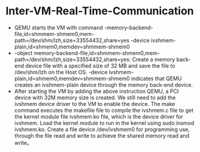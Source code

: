 # Inter-VM-Real-Time-Communication
- QEMU starts the VM with command -memory-backend-file,id=shmmem-shmem0,mem-path=/dev/shm/lzh,size=33554432,share=yes -device ivshmem-plain,id=shmem0,memdev=shmmem-shmem0  
- -object memory-backend-file,id=shmmem-shmem0,mem-path=/dev/shm/lzh,size=33554432,share=yes: Create a memory back-end device file with a specified size of 32 MB and save the file to /dev/shm/lzh on the Host OS.
-device ivshmem-plain,id=shmem0,memdev=shmmem-shmem0 indicates that QEMU creates an ivshmem-plain device through the memory back-end device.  
- After starting the VM by adding the above instruction QEMU, a PCI device with 32M memory size is created. We still need to add the ivshmem device driver to the VM to enable the device. The make command executes the makefile file to compile the ivshmem.c file to get the kernel module file ivshmem.ko file, which is the device driver for ivshmem. Load the kernel module to run in the kernel using sudo insmod ivshmem.ko. Create a file device /dev/ivshmem0 for programming use, through the file read and write to achieve the shared memory read and write。   
